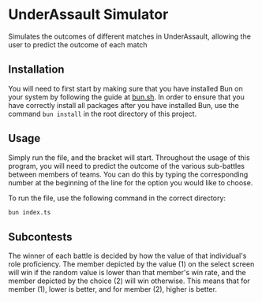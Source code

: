 # UnderAssault Simulator
Simulates the outcomes of different matches in UnderAssault, allowing the user to predict the outcome of each match

## Installation

You will need to first start by making sure that you have installed Bun on your system by following the guide at [bun.sh](https://bun.sh/docs/installation). In order to ensure that you have correctly install all packages after you have installed Bun, use the command `bun install` in the root directory of this project.

## Usage

Simply run the file, and the bracket will start. Throughout the usage of this program, you will need to predict the outcome of the various sub-battles between members of teams. You can do this by typing the corresponding number at the beginning of the line for the option you would like to choose.

To run the file, use the following command in the correct directory:
```bash
bun index.ts
```

## Subcontests

The winner of each battle is decided by how the value of that individual's role proficiency. The member depicted by the value (1) on the select screen will win if the random value is lower than that member's win rate, and the member depicted by the choice (2) will win otherwise. This means that for member (1), lower is better, and for member (2), higher is better.